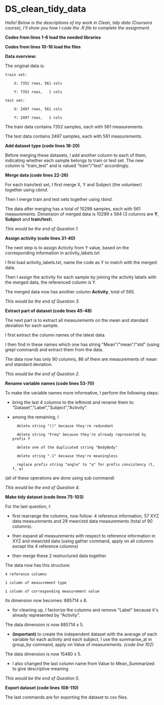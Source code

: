 # DS_clean_tidy_data
_Hello! Below is the descriptions of my work in Clean, tidy data (Coursera course), I'll show you how I code the .R file to complete the assignment._

**Codes from lines 1-6 load the needed libraries**

**Codes from lines 10-16 load the files**

**Data overview:**

The original data is:

	train set:
	
		X: 7352 rows, 561 cols
		
		Y: 7352 rows,   1 cols
		
	test set:
	
		X: 2497 rows, 561 cols
		
		Y: 2497 rows,   1 cols

The train data contains 7352 samples, each with 561 measurements.

The test data contains 2497 samples, each with 561 measurements.

**Add dataset type (code lines 18-20)**

Before merging these datasets, I add another column to each of them, indicating whether each sample belongs to train or test set. The new column is "train_test" and is valued "train"/"test" accordingly.

**Merge data (code lines 22-26)**

For each train/test set, I first merge X, Y and Subject (the volunteer) together using *cbind*.

Then I merge train and test sets together using *rbind*.

The data after merging has a total of 10299 samples, each with 561 measurements. Dimension of merged data is 10299 x 564 (3 columns are **Y**, **Subject** and **train/test**).

_This would be the end of Question 1._

**Assign activity (code lines 31-40)**

The next step is to assign Activity from Y value, based on the corresponding information in activity_labels.txt

I first load activity_labels.txt, name the code as Y to match with the merged data.

Then I assign the activity for each sample by joining the activity labels with the merged data, the referenced column is Y.

The merged data now has another column **Activity**, total of 565.

_This would be the end of Question 3._

**Extract part of dataset (code lines 45-48)**

The next part is to extract all measurements on the mean and standard deviation for each sample.

I first extract the column names of the latest data.

I then find in these names which one has string "Mean"/"mean"/"std" (using grepl command) and extract them from the data.

The data now has only 90 columns, 86 of them are measurements of mean and standard deviation.

_This would be the end of Question 2._

**Rename variable names (code lines 53-70)**

To make the variable names more informative, I perform the following steps:

- bring the last 4 columns to the leftmost and rename them to: "Dataset","Label","Subject","Activity".

- among the remaining, I
		
		delete string "()" because they're redundant
	
		delete string "Freq" because they're already represented by prefix f
	
		delete one of the duplicated string "BodyBody"
	
		delete string ".1" because they're meaningless
	
		replace prefix string "angle" to "a" for prefix consistency (t, f, a)
	
(all of these operations are done using sub command)

_This would be the end of Question 4._

**Make tidy dataset (code lines 75-103)**

For the last question, I:

- first rearrange the columns, now follow: 4 reference information, 57 XYZ data measurements and 29 mean/std data measurements (total of 90 columns).

- then expand all measurements with respect to reference information in XYZ and mean/std data (using gather command, apply on all columns except the 4 reference columns)

- then merge these 2 restructured data together

The data now has this structure:

	4 reference columns

	1 column of measurement type

	1 column of corresponding measurement value

Its dimension now becomes: 885714 x 6.

- for cleaning up, I factorize the columns and remove "Label" because it's already represented by "Activity".

The data dimension is now 885714 x 5.

- __(important)__ to create the independent dataset with the average of each variable for each activity and each subject, I use the summarise_at in group_by command, apply on Value of measurements.  _(code line 102)_

The data dimension is now 15480 x 5.

- I also changed the last column name from Value to Mean_Summarized to give descriptive meaning

_This would be the end of Question 5._

**Export dataset (code lines 108-110)**

The last commands are for exporting the dataset to csv files.
